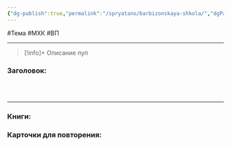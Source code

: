 ```yaml
---
{"dg-publish":true,"permalink":"/spryatano/barbizonskaya-shkola/","dgPassFrontmatter":true}
---
```


#Тема #МХК #ВП 

---

> [!info]+ Описание
> пуп
### Заголовок:
### ㅤ
---

### Книги:
### Карточки для повторения:

